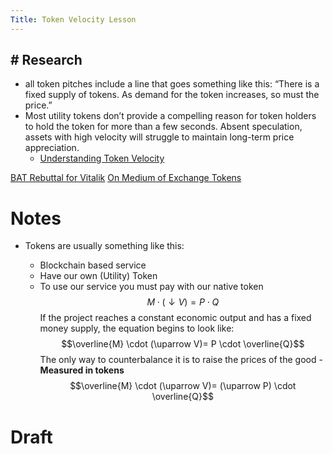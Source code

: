 ```yaml
---
Title: Token Velocity Lesson
---
```

## # Research
-   all token pitches include a line that goes something like this: “There is a fixed supply of tokens. As demand for the token increases, so must the price.”
-   Most utility tokens don’t provide a compelling reason for token holders to hold the token for more than a few seconds. Absent speculation, assets with high velocity will struggle to maintain long-term price appreciation.
    -   [Understanding Token Velocity](https://multicoin.capital/2017/12/08/understanding-token-velocity)

[BAT Rebuttal for Vitalik](https://basicattentiontoken.org/static-assets/documents/token-econ.pdf) [On Medium of Exchange Tokens](On%20Medium%20of%20Exchange%20Tokens.md)

# Notes

-   Tokens are usually something like this:

	-   Blockchain based service 
	-   Have our own (Utility) Token
	-   To use our service you must pay with our native token
  $$M \cdot (\downarrow V)= P \cdot Q$$
  If the project reaches a constant economic output and has a fixed money supply, the equation begins to look like:
  $$\overline{M} \cdot (\uparrow V)= P \cdot \overline{Q}$$
  The only way to counterbalance it is to raise the prices of the good - **Measured in tokens**$$\overline{M} \cdot (\uparrow V)= (\uparrow P) \cdot \overline{Q}$$
# Draft